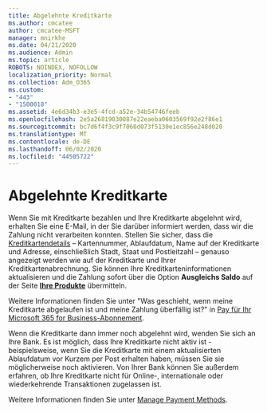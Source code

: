 ```yaml
---
title: Abgelehnte Kreditkarte
ms.author: cmcatee
author: cmcatee-MSFT
manager: mnirkhe
ms.date: 04/21/2020
ms.audience: Admin
ms.topic: article
ROBOTS: NOINDEX, NOFOLLOW
localization_priority: Normal
ms.collection: Adm_O365
ms.custom:
- "443"
- "1500018"
ms.assetid: 4e6d34b3-e3e5-4fcd-a52e-34b54746feeb
ms.openlocfilehash: 2e5a26819030087e22eaeba0603569f92e2f86e1
ms.sourcegitcommit: bc7d6f4f3c9f7060d073f5130e1ec856e248d020
ms.translationtype: MT
ms.contentlocale: de-DE
ms.lasthandoff: 06/02/2020
ms.locfileid: "44505722"
---
```

# <a name="declined-credit-card"></a>Abgelehnte Kreditkarte

Wenn Sie mit Kreditkarte bezahlen und Ihre Kreditkarte abgelehnt wird, erhalten Sie eine E-Mail, in der Sie darüber informiert werden, dass wir die Zahlung nicht verarbeiten konnten. Stellen Sie sicher, dass die [Kreditkartendetails](https://go.microsoft.com/fwlink/p/?linkid=842054) – Kartennummer, Ablaufdatum, Name auf der Kreditkarte und Adresse, einschließlich Stadt, Staat und Postleitzahl – genauso angezeigt werden wie auf der Kreditkarte und Ihrer Kreditkartenabrechnung. Sie können Ihre Kreditkarteninformationen aktualisieren und die Zahlung sofort über die Option **Ausgleichs Saldo** auf der Seite **[Ihre Produkte](https://go.microsoft.com/fwlink/p/?linkid=842054)** übermitteln. 

Weitere Informationen finden Sie unter "Was geschieht, wenn meine Kreditkarte abgelaufen ist und meine Zahlung überfällig ist?" in [Pay für Ihr Microsoft 365 for Business-Abonnement](https://docs.microsoft.com/microsoft-365/commerce/billing-and-payments/pay-for-your-subscription#what-if-my-credit-card-was-declined-and-my-payment-is-past-due).
  
Wenn die Kreditkarte dann immer noch abgelehnt wird, wenden Sie sich an Ihre Bank. Es ist möglich, dass Ihre Kreditkarte nicht aktiv ist - beispielsweise, wenn Sie die Kreditkarte mit einem aktualisierten Ablaufdatum vor Kurzem per Post erhalten haben, müssen Sie sie möglicherweise noch aktivieren. Von Ihrer Bank können Sie außerdem erfahren, ob Ihre Kreditkarte nicht für Online-, internationale oder wiederkehrende Transaktionen zugelassen ist.  
  
Weitere Informationen finden Sie unter [Manage Payment Methods](https://docs.microsoft.com/microsoft-365/commerce/billing-and-payments/manage-payment-methods).